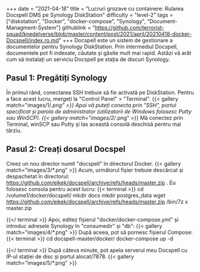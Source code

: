 +++
date = "2021-04-18"
title = "Lucruri grozave cu containere: Rularea Docspell DMS pe Synology DiskStation"
difficulty = "level-2"
tags = ["diskstation", "Docker", "docker-compose", "Synology", "Document-Managment-System"]
githublink = "https://github.com/terrorist-squad/knedelverse/blob/master/content/post/2021/april/20210418-docker-Docspell/index.ro.md"
+++
Docspell este un sistem de gestionare a documentelor pentru Synology DiskStation. Prin intermediul Docspell, documentele pot fi indexate, căutate și găsite mult mai rapid. Astăzi vă arăt cum să instalați un serviciu Docspell pe stația de discuri Synology.
## Pasul 1: Pregătiți Synology
În primul rând, conectarea SSH trebuie să fie activată pe DiskStation. Pentru a face acest lucru, mergeți la "Control Panel" > "Terminal".
{{< gallery match="images/1/*.png" >}}
Apoi vă puteți conecta prin "SSH", portul specificat și parola de administrator (utilizatorii de Windows folosesc Putty sau WinSCP).
{{< gallery match="images/2/*.png" >}}
Mă conectez prin Terminal, winSCP sau Putty și las această consolă deschisă pentru mai târziu.
## Pasul 2: Creați dosarul Docspel
Creez un nou director numit "docspell" în directorul Docker.
{{< gallery match="images/3/*.png" >}}
Acum, următorul fișier trebuie descărcat și despachetat în directorul: https://github.com/eikek/docspell/archive/refs/heads/master.zip . Eu folosesc consola pentru acest lucru:
{{< terminal >}}
cd /volume1/docker/docspell/
mkdir docs
mkdir postgres_data
wget https://github.com/eikek/docspell/archive/refs/heads/master.zip 
/bin/7z x master.zip

{{</ terminal >}}
Apoi, editez fișierul "docker/docker-compose.yml" și introduc adresele Synology în "consumedir" și "db":
{{< gallery match="images/4/*.png" >}}
După aceea, pot să pornesc fișierul Compose:
{{< terminal >}}
cd docspell-master/docker/
docker-compose up -d

{{</ terminal >}}
După câteva minute, pot apela serverul meu Docspell cu IP-ul stației de disc și portul alocat/7878.
{{< gallery match="images/5/*.png" >}}
